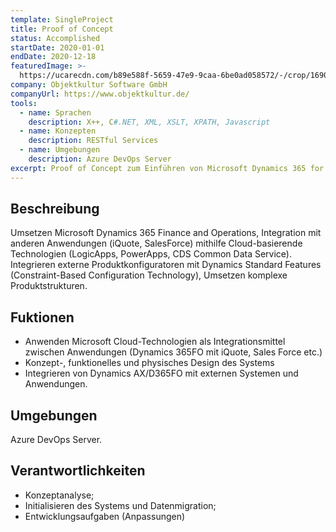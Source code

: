 ```yaml
---
template: SingleProject
title: Proof of Concept
status: Accomplished
startDate: 2020-01-01
endDate: 2020-12-18
featuredImage: >-
  https://ucarecdn.com/b89e588f-5659-47e9-9caa-6be0ad058572/-/crop/1690x1728/0,638/-/preview/
company: Objektkultur Software GmbH
companyUrl: https://www.objektkultur.de/
tools: 
  - name: Sprachen
    description: X++, C#.NET, XML, XSLT, XPATH, Javascript
  - name: Konzepten
    description: RESTful Services
  - name: Umgebungen
    description: Azure DevOps Server
excerpt: Proof of Concept zum Einführen von Microsoft Dynamics 365 for Finance and Operations für den Hersteller aus der Plastik-Industrie
---
```

## Beschreibung

Umsetzen Microsoft Dynamics 365 Finance and Operations, Integration mit anderen Anwendungen (iQuote, SalesForce) mithilfe Cloud-basierende Technologien (LogicApps, PowerApps, CDS Common Data Service). Integrieren externe Produktkonfiguratoren mit Dynamics Standard Features (Constraint-Based Configuration Technology), Umsetzen komplexe Produktstrukturen.

## Fuktionen

* Anwenden Microsoft Cloud-Technologien als Integrationsmittel zwischen Anwendungen (Dynamics 365FO mit iQuote, Sales Force etc.)
* Konzept-, funktionelles und physisches Design des Systems
* Integrieren von Dynamics AX/D365FO mit externen Systemen und Anwendungen.

## Umgebungen

Azure DevOps Server.

## Verantwortlichkeiten

* Konzeptanalyse;
* Initialisieren des Systems und Datenmigration;
* Entwicklungsaufgaben (Anpassungen)
